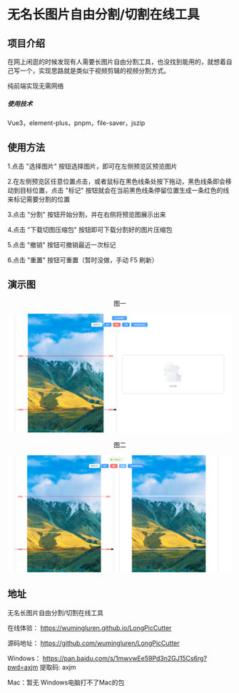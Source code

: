 # 无名长图片自由分割/切割在线工具

## 项目介绍

在网上闲逛的时候发现有人需要长图片自由分割工具，也没找到能用的，就想着自己写一个，实现思路就是类似于视频剪辑的视频分割方式。

纯前端实现无需网络

##### 使用技术

Vue3，element-plus，pnpm，file-saver，jszip

## 使用方法

1.点击 "选择图片" 按钮选择图片，即可在左侧预览区预览图片

2.在左侧预览区任意位置点击，或者鼠标在黑色线条处按下拖动，黑色线条即会移动到目标位置，点击 "标记" 按钮就会在当前黑色线条停留位置生成一条红色的线来标记需要分割的位置

3.点击 "分割" 按钮开始分割，并在右侧将预览图展示出来

4.点击 "下载切图压缩包" 按钮即可下载分割好的图片压缩包

5.点击 "撤销" 按钮可撤销最近一次标记

6.点击 "重置" 按钮可重置（暂时没做，手动 F5 刷新）

## 演示图

<center> 图一 </center>

![图一](./演示图/图一.jpg)

<center> 图二 </center>

![图二](./演示图/图二.jpg)

## 地址
无名长图片自由分割/切割在线工具 

在线体验：
https://wumingluren.github.io/LongPicCutter

源码地址：
https://github.com/wumingluren/LongPicCutter

Windows： 
https://pan.baidu.com/s/1mwvwEe59Pd3n2GJ15Cs6rg?pwd=axjm 提取码: axjm 

Mac：暂无 Windows电脑打不了Mac的包
